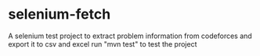 # selenium-fetch
A selenium test project to extract problem information from codeforces and export it to csv and excel
run "mvn test" to test the project